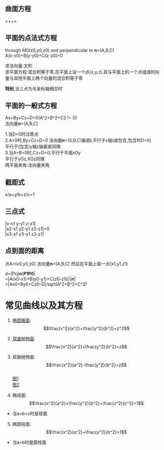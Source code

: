 ## 曲面方程
<++>
## 平面的点法式方程
through M0(x0,y0,z0) and perpendicular to **n**=(A,B,C)  
A(x-x0)+B(y-y0)+C(z-z0)=0  


求法向量:叉积  
求平面方程:混合积等于零,在平面上设一个点(x,y,z),其与平面上的一个点组成的向量与其他平面上两个向量的混合积等于零  

**特别**,当三点为与坐标轴相交时

 ## 平面的一般式方程
Ax+By+Cz+D=0(A^2+B^2+C2 != 0)  
法向量**n**=(A,B,C)

1.当D=0时过原点  
2.A=0时,By+Cz+D=0 法向量**n**=(0,B,C)垂直**i**,平行于x轴(或包含,包含时D=0)  
平行于(包含)y轴z轴垂直同理  
3.当A=B=0时,Cz+D=0,平行于平面xOy  
平行于yOz,XOz同理  
两平面夹角:法向量夹角  
## 截距式
x/a+y/b+z/c=1

## 三点式
|x-x1   y-y1    z-z1|  
|x2-x1  y2-y1    z2-z1|=0  
|x3-x1  y3-y1   z3-z1|  
## 点到面的距离
点A=(x0,y0,z0)
法向量**n**=(A,B,C)
然后在平面上取一点(x1,y1,z1)
  
d=|Prj(**n**)**P1P0**|  
 =|A(x0-x1)+B(y0-y1)+C(z0-z1)|/|**n**|  
 =|Ax0+By0+Cz0-D|/sqrt(A^2+B^2+C^2)

# 常见曲线以及其方程  
1. [椭圆锥面](Image/EllipticCone.png):  
$$\frac{x^2}{a^2}+\frac{y^2}{b^2}=z^2$$  

2. [双曲抛物面](Image/Paraboloid.png):  
$$\frac{x^2}{a^2}+\frac{y^2}{b^2}=z$$  

3. 双曲抛物面:  
$$\frac{x^2}{a^2}-\frac{y^2}{b^2}=z$$  
[图1](Image/HyperbolicParaboloid_1.png)  
[图2](Image/HyperbolicParaboloid_2.png)  

4. 椭球面:  
$$\frac{x^2}{a^2}+\frac{y^2}{b^2}+\frac{z^2}{c^2}=1$$  
- 当a=b=c时是球面  
5. 椭圆柱面:  
$$\frac{x^2}{a^2}+\frac{y^2}{b^2}=1$$  
- 当a=b时是圆柱面
